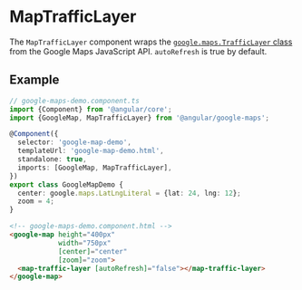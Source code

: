 # MapTrafficLayer

The `MapTrafficLayer` component wraps the [`google.maps.TrafficLayer` class](https://developers.google.com/maps/documentation/javascript/reference/map#TrafficLayer) from the Google Maps JavaScript API. `autoRefresh` is true by default.

## Example

```typescript
// google-maps-demo.component.ts
import {Component} from '@angular/core';
import {GoogleMap, MapTrafficLayer} from '@angular/google-maps';

@Component({
  selector: 'google-map-demo',
  templateUrl: 'google-map-demo.html',
  standalone: true,
  imports: [GoogleMap, MapTrafficLayer],
})
export class GoogleMapDemo {
  center: google.maps.LatLngLiteral = {lat: 24, lng: 12};
  zoom = 4;
}
```

```html
<!-- google-maps-demo.component.html -->
<google-map height="400px"
            width="750px"
            [center]="center"
            [zoom]="zoom">
  <map-traffic-layer [autoRefresh]="false"></map-traffic-layer>
</google-map>
```
